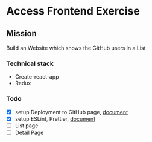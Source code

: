 Access Frontend Exercise
========================

## Mission

Build an Website which shows the GitHub users in a List

### Technical stack

- Create-react-app
- Redux

### Todo

- [x] setup Deployment to GitHub page, [document](https://create-react-app.dev/docs/deployment#github-pages)
- [x] setup ESLint, Prettier, [document](https://create-react-app.dev/docs/setting-up-your-editor#formatting-code-automatically)
- [ ] List page
- [ ] Detail Page
